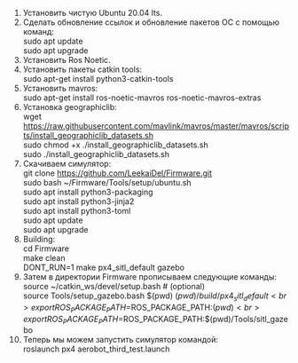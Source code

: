 1. Установить чистую Ubuntu 20.04 lts.
2. Сделать обновление ссылок и обновление пакетов ОС с помощью команд:
  <br>sudo apt update
  <br>sudo apt upgrade
2. Установить Ros Noetic.
3. Установить пакеты catkin tools:
  <br>sudo apt-get install python3-catkin-tools
5. Установить mavros:
  <br>sudo apt-get install ros-noetic-mavros ros-noetic-mavros-extras
5. Установка geographiclib:
  <br>wget https://raw.githubusercontent.com/mavlink/mavros/master/mavros/scripts/install_geographiclib_datasets.sh
  <br>sudo chmod +x ./install_geographiclib_datasets.sh
  <br>sudo ./install_geographiclib_datasets.sh
6. Скачиваем симулятор:
  <br>git clone https://github.com/LeekaiDel/Firmware.git
  <br>sudo bash ~/Firmware/Tools/setup/ubuntu.sh
  <br>sudo apt install python3-packaging
  <br>sudo apt install python3-jinja2
  <br>sudo apt install python3-toml
  <br>sudo apt update
  <br>sudo apt upgrade
7. Building: 
  <br>cd Firmware
  <br>make clean
  <br>DONT_RUN=1 make px4_sitl_default gazebo
8. Затем в директории Firmware прописываем следующие команды:
  <br>source ~/catkin_ws/devel/setup.bash # (optional)
  <br>source Tools/setup_gazebo.bash $(pwd) $(pwd)/build/px4_sitl_default
  <br>export ROS_PACKAGE_PATH=$ROS_PACKAGE_PATH:$(pwd)
  <br>export ROS_PACKAGE_PATH=$ROS_PACKAGE_PATH:$(pwd)/Tools/sitl_gazebo
9. Теперь мы можем запустить симулятор командой:
  <br>roslaunch px4 aerobot_third_test.launch
